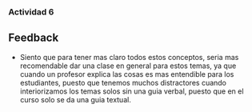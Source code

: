 ### Actividad 6

## Feedback

- Siento que para tener mas claro todos estos conceptos, seria mas recomendable dar una clase en general para estos temas, ya que cuando un profesor explica las cosas es mas entendible
para los estudiantes, puesto que tenemos muchos distractores cuando interiorizamos los temas solos sin una guia verbal, puesto que en el curso solo se da una guia textual.
